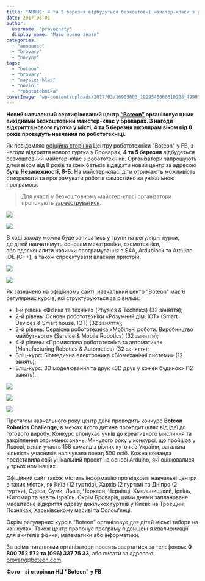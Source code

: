 ```yaml
---
title: "АНОНС: 4 та 5 березня відбудуться безкоштовні майстер-класи з робототехніки від центру \"BOTEON\""
date: 2017-03-01
author: 
  username: "pravoznaty"
  display_name: "Маєш право знати"
categories: 
  - "announce"
  - "brovary"
  - "novyny"
tags: 
  - "boteon"
  - "brovary"
  - "mayster-klas"
  - "novini"
  - "robototehnika"
coverImage: "wp-content/uploads/2017/03/16905003_1929540060610208_499072264934529061_o.jpg"
---
```


**Новий навчальний сертифікований центр [“Boteon”](http://boteon.com/) організовує цими вихідними безкоштовний майстер-клас у Броварах. З нагоди відкриття нового гуртка у місті, 4 та 5 березня школярам віком від 8 років проведуть навчання по робототехніці.**

Як повідомляє [офіційна сторінка](https://www.facebook.com/BoteonCom/posts/1927222007508680) Центру робототехніки "Boteon" у FB, з нагоди відкриття нового гуртка у Броварах, **4 та 5 березня** відбудеться безкоштовний майстер-клас з робототехніки. Організатори запрошують дітей віком від 8 років та їхніх батьків відвідати новий центр за адресою **булв.Незалежності, 6-Б.** На майстер-класі діти отримають можливість створювати та програмувати роботів самостійно за унікальною програмою.

> Для участі у безкоштовному майстер-класі організатори пропонують [зареєструватись](https://goo.gl/Wp1gCg).

[![](https://mpz.brovary.org/wp-content/uploads/2017/03/17097156_1929537037277177_2914004154206280466_o.jpg)](https://mpz.brovary.org/wp-content/uploads/2017/03/17097156_1929537037277177_2914004154206280466_o.jpg)

[![](https://mpz.brovary.org/wp-content/uploads/2017/03/17016055_1929540043943543_8791097084485770703_o-1.jpg)](https://mpz.brovary.org/wp-content/uploads/2017/03/17016055_1929540043943543_8791097084485770703_o-1.jpg)

В ході заходу можна буде записатись у групи на регулярні курси, де дітей навчатимуть основам мехатроніки, схемотехніки, або вдосконалити навички програмування в S4A, Ardublock та Arduino IDE (С++), а також спроектувати власний пристрій.

[![](https://mpz.brovary.org/wp-content/uploads/2017/03/17038812_1929540063943541_6578896466597647415_o.jpg)](https://mpz.brovary.org/wp-content/uploads/2017/03/17038812_1929540063943541_6578896466597647415_o.jpg)

[![](https://mpz.brovary.org/wp-content/uploads/2017/03/16992149_1929545367276344_4801930482995796705_o.jpg)](https://mpz.brovary.org/wp-content/uploads/2017/03/16992149_1929545367276344_4801930482995796705_o.jpg)

Як зазначено на [офіційному сайті](http://edu.boteon.com/), навчальний центр "Boteon" має 6 регулярних курсів, які структуруються за рівнями:

- 1-й рівень «Фізика та техніка» (Physics & Technics) (32 заняття);
- 2-й рівень: Основи робототехніки «Розумний дім. IOT» (Smart Devices & Smart house. IOT) (32 заняття);
- 3-й рівень: Сервісна робототехніка «Мобільні роботи. Виробництво майбутнього» (Service & Mobile Robotics) (32 заняття);
- 4-й рівень: «Промислова робототехніка та автоматика» (Manufacturing Robotics & Automatics) (32 заняття);
- Бліц-курс: Біомедична електроника «Біомеханічні системи» (12 занять);
- Бліц-курс: 3D моделювання та друк «3D друк у кожен будинок» (12 занять).

[![](https://mpz.brovary.org/wp-content/uploads/2017/03/4.jpg)](https://mpz.brovary.org/wp-content/uploads/2017/03/4.jpg)

[![](https://mpz.brovary.org/wp-content/uploads/2017/03/5.jpg)](https://mpz.brovary.org/wp-content/uploads/2017/03/5.jpg)

[![](https://mpz.brovary.org/wp-content/uploads/2017/03/7.jpg)](https://mpz.brovary.org/wp-content/uploads/2017/03/7.jpg)

Протягом навчального року центр двічі проводить конкурс **Boteon Robotics Challenge,** в межах якого дитина проходит шлях від ідеї до готового виробу. Конкурс спонукає учнів до креативного мислиння та закріплення отриманих знань. Минулого року у конкурсі, що пройшов у Львові, взяли участь 158 команд з різних куточків України, загальна кількість учасників налічувала понад 500 осіб. Кожна команда представила свій унікальний проект на основі Arduino, які оцінювалися у трьох номінаціях.

Офіційний сайт також містить інформацію про відкриті навчальні центри в таких містах, як Київ (12 гуртків), Харків (2 гуртки) та Дніпро (2 гуртки), Одеса, Суми, Львів, Черкаси, Чернівці, Хмельницький, Ірпінь, Житомир та навіть Ізраїль. Окрім Броварів, цими днями заплановане масштабне відкриття одразу декількох гуртків у Києві: на Троєщині, Позняках, Харьківському масиві та Солом'янці.

Окрім регулярних курсів “Boteon” організовує для дітей міські табори на канікулах. Також центр пропонує програму підвищення квалификації для вчителів фізики, математики або інформатики.

За всіма питаннями організатори просять звертатися за телефоном: **0 800 752 572 та (096) 337 75 33**, або писати за адресою: brovary@boteon.com.

**Фото - зі сторінки НЦ "Boteon" у FB**
